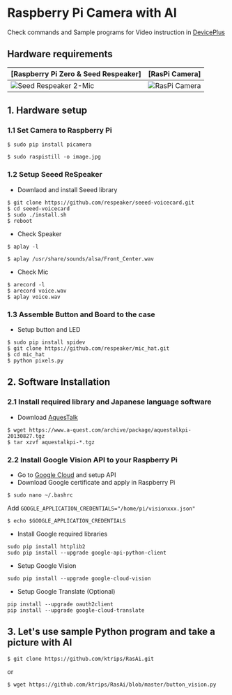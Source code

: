 # Raspberry Pi Camera with AI

Check commands and Sample programs for Video instruction in [DevicePlus](http://deviceplus.jp)

## Hardware requirements
|[Raspberry Pi Zero & Seed Respeaker]|[RasPi Camera]|
|---|---|
![Seed Respeaker 2-Mic](https://images-na.ssl-images-amazon.com/images/I/61LUX8fc0xL._SL1024_.jpg)|![RasPi Camera](https://images-na.ssl-images-amazon.com/images/I/41gHGo7BeuL.jpg) 


## 1. Hardware setup

### 1.1 Set Camera to Raspberry Pi

```
$ sudo pip install picamera

$ sudo raspistill -o image.jpg
```

### 1.2 Setup Seeed ReSpeaker

- Downlaod and install Seeed library
```
$ git clone https://github.com/respeaker/seeed-voicecard.git
$ cd seeed-voicecard
$ sudo ./install.sh
$ reboot
```
- Check Speaker
```
$ aplay -l

$ aplay /usr/share/sounds/alsa/Front_Center.wav
```
- Check Mic
```
$ arecord -l
$ arecord voice.wav
$ aplay voice.wav
```

### 1.3 Assemble Button and Board to the case

- Setup button and LED
```
$ sudo pip install spidev
$ git clone https://github.com/respeaker/mic_hat.git
$ cd mic_hat
$ python pixels.py
```


## 2. Software Installation

### 2.1 Install required library and Japanese language software

- Download [AquesTalk](https://www.a-quest.com/products/aquestalkpi.html)
```
$ wget https://www.a-quest.com/archive/package/aquestalkpi-20130827.tgz
$ tar xzvf aquestalkpi-*.tgz
```

### 2.2 Install Google Vision API to your Raspberry Pi

- Go to [Google Cloud](https://cloud.google.com) and setup API
- Download Google certificate and apply in Raspberry Pi
```
$ sudo nano ~/.bashrc
```
Add `GOOGLE_APPLICATION_CREDENTIALS="/home/pi/visionxxx.json"`
```
$ echo $GOOGLE_APPLICATION_CREDENTIALS
```

- Install Google required libraries
```
sudo pip install httplib2
sudo pip install --upgrade google-api-python-client
```

- Setup Google Vision
```
sudo pip install --upgrade google-cloud-vision
```

- Setup Google Translate (Optional)
```
pip install --upgrade oauth2client
pip install --upgrade google-cloud-translate
```
## 3. Let's use sample Python program and take a picture with AI

```
$ git clone https://github.com/ktrips/RasAi.git
```
or
```
$ wget https://github.com/ktrips/RasAi/blob/master/button_vision.py
```
